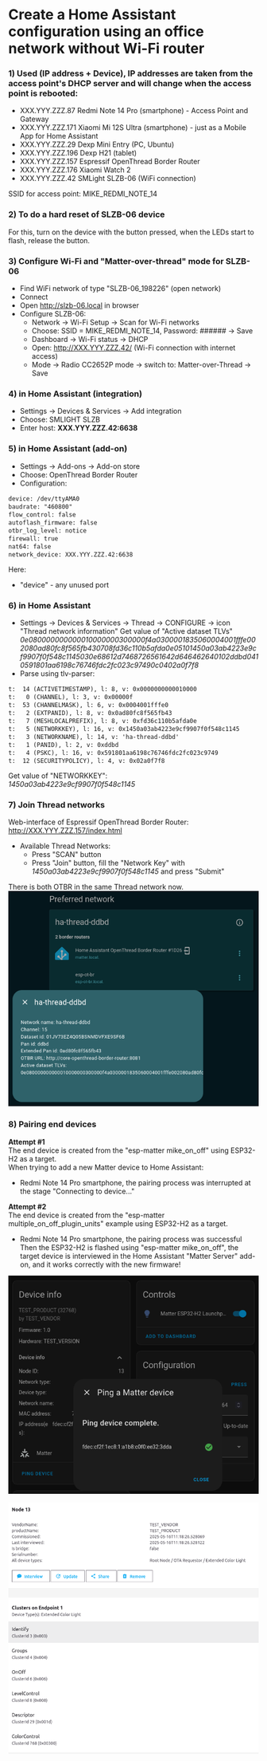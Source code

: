 # Create a Home Assistant configuration using an office network without Wi-Fi router

### 1) Used (IP address + Device), IP addresses are taken from the access point's DHCP server and will change when the access point is rebooted:  
- XXX.YYY.ZZZ.87    Redmi Note 14 Pro (smartphone) - Access Point and Gateway
- XXX.YYY.ZZZ.171   Xiaomi Mi 12S Ultra (smartphone) - just as a Mobile App for Home Assistant
- XXX.YYY.ZZZ.29    Dexp Mini Entry (PC, Ubuntu)
- XXX.YYY.ZZZ.196   Dexp H21 (tablet)
- XXX.YYY.ZZZ.157   Espressif OpenThread Border Router
- XXX.YYY.ZZZ.176   Xiaomi Watch 2
- XXX.YYY.ZZZ.42    SMLight SLZB-06 (WiFi connection)

SSID for access point: MIKE_REDMI_NOTE_14

  
### 2) To do a hard reset of SLZB-06 device
For this, turn on the device with the button pressed, when the LEDs start to flash, release the button.


### 3) Configure Wi-Fi and "Matter-over-thread" mode for SLZB-06
- Find WiFi network of type "SLZB-06_198226" (open network)
- Connect
- Open http://slzb-06.local in browser
- Configure SLZB-06:
  - Network -> Wi-Fi Setup -> Scan for Wi-Fi networks
  - Choose: SSID = MIKE_REDMI_NOTE_14, Password: ###### -> Save
  - Dashboard -> Wi-Fi status -> DHCP
  - Open: http://XXX.YYY.ZZZ.42/ (Wi-Fi connection with internet access)
  - Mode -> Radio CC2652P mode -> switch to: Matter-over-Thread -> Save


### 4) in Home Assistant (integration)
- Settings -> Devices & Services -> Add integration
- Choose: SMLIGHT SLZB
- Enter host: **XXX.YYY.ZZZ.42:6638**


### 5) in Home Assistant (add-on)
- Settings -> Add-ons -> Add-on store
- Choose: OpenThread Border Router
- Configuration:
~~~
device: /dev/ttyAMA0
baudrate: "460800"
flow_control: false
autoflash_firmware: false
otbr_log_level: notice
firewall: true
nat64: false
network_device: XXX.YYY.ZZZ.42:6638
~~~
Here:
- "device" - any unused port


### 6) in Home Assistant
- Settings -> Devices & Services -> Thread -> CONFIGURE -> icon "Thread network information"
Get value of "Active dataset TLVs"  
*0e080000000000010000000300000f4a0300001835060004001fffe002080ad80fc8f565fb430708fd36c110b5afda0e05101450a03ab4223e9cf9907f0f548c1145030e68612d7468726561642d646462640102ddbd0410591801aa6198c76746fdc2fc023c97490c0402a0f7f8*  
- Parse using tlv-parser:
~~~
t:  14 (ACTIVETIMESTAMP), l: 8, v: 0x0000000000010000
t:   0 (CHANNEL), l: 3, v: 0x00000f
t:  53 (CHANNELMASK), l: 6, v: 0x0004001fffe0
t:   2 (EXTPANID), l: 8, v: 0x0ad80fc8f565fb43
t:   7 (MESHLOCALPREFIX), l: 8, v: 0xfd36c110b5afda0e
t:   5 (NETWORKKEY), l: 16, v: 0x1450a03ab4223e9cf9907f0f548c1145
t:   3 (NETWORKNAME), l: 14, v: 'ha-thread-ddbd'
t:   1 (PANID), l: 2, v: 0xddbd
t:   4 (PSKC), l: 16, v: 0x591801aa6198c76746fdc2fc023c9749
t:  12 (SECURITYPOLICY), l: 4, v: 0x02a0f7f8
~~~
Get value of "NETWORKKEY":  
*1450a03ab4223e9cf9907f0f548c1145*  


### 7) Join Thread networks
Web-interface of Espressif OpenThread Border Router:  
http://XXX.YYY.ZZZ.157/index.html  
- Available Thread Networks:
  - Press "SCAN" button
  - Press "Join" button, fill the "Network Key" with *1450a03ab4223e9cf9907f0f548c1145* and press "Submit"
  
There is both OTBR in the same Thread network now.  
![](HA-Office/HA-Office_01.png)


### 8) Pairing end devices
**Attempt #1**  
The end device is created from the "esp-matter mike_on_off" using ESP32-H2 as a target.  
When trying to add a new Matter device to Home Assistant:  
- Redmi Note 14 Pro smartphone, the pairing process was interrupted at the stage "Connecting to device..."

**Attempt #2**  
The end device is created from the "esp-matter multiple_on_off_plugin_units" example using ESP32-H2 as a target.  
- Redmi Note 14 Pro smartphone, the pairing process was successful
Then the ESP32-H2 is flashed using "esp-matter mike_on_off", the target device is interviewed in the Home Assistant "Matter Server" add-on, and it works correctly with the new firmware!

![](HA-Office/HA-Office_Matter_info.png)  

![](HA-Office/HA-Office_Matter_server.png)  
